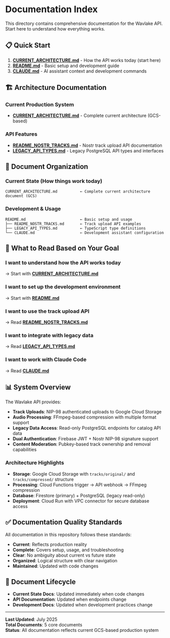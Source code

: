 # Documentation Index

This directory contains comprehensive documentation for the Wavlake API. Start here to understand how everything works.

## 📋 **Quick Start**

1. **[CURRENT_ARCHITECTURE.md](CURRENT_ARCHITECTURE.md)** - How the API works today (start here)
2. **[README.md](README.md)** - Basic setup and development guide  
3. **[CLAUDE.md](CLAUDE.md)** - AI assistant context and development commands

## 🏗️ **Architecture Documentation**

### Current Production System
- **[CURRENT_ARCHITECTURE.md](CURRENT_ARCHITECTURE.md)** - Complete current architecture (GCS-based)

### API Features
- **[README_NOSTR_TRACKS.md](README_NOSTR_TRACKS.md)** - Nostr track upload API documentation
- **[LEGACY_API_TYPES.md](LEGACY_API_TYPES.md)** - Legacy PostgreSQL API types and interfaces

## 📁 **Document Organization**

### **Current State** (How things work today)
```
CURRENT_ARCHITECTURE.md          ← Complete current architecture document (GCS)
```

### **Development & Usage**
```
README.md                        ← Basic setup and usage
├── README_NOSTR_TRACKS.md       ← Track upload API examples
├── LEGACY_API_TYPES.md          ← TypeScript type definitions
└── CLAUDE.md                    ← Development assistant configuration
```

## 🎯 **What to Read Based on Your Goal**

### **I want to understand how the API works today**
→ Start with **[CURRENT_ARCHITECTURE.md](CURRENT_ARCHITECTURE.md)**

### **I want to set up the development environment**
→ Start with **[README.md](README.md)**

### **I want to use the track upload API**
→ Read **[README_NOSTR_TRACKS.md](README_NOSTR_TRACKS.md)**

### **I want to integrate with legacy data**
→ Read **[LEGACY_API_TYPES.md](LEGACY_API_TYPES.md)**

### **I want to work with Claude Code**
→ Read **[CLAUDE.md](CLAUDE.md)**

## 📊 **System Overview**

The Wavlake API provides:

- **Track Uploads**: NIP-98 authenticated uploads to Google Cloud Storage
- **Audio Processing**: FFmpeg-based compression with multiple format support
- **Legacy Data Access**: Read-only PostgreSQL endpoints for catalog API data
- **Dual Authentication**: Firebase JWT + Nostr NIP-98 signature support
- **Content Moderation**: Pubkey-based track ownership and removal capabilities

### Architecture Highlights
- **Storage**: Google Cloud Storage with `tracks/original/` and `tracks/compressed/` structure
- **Processing**: Cloud Functions trigger → API webhook → FFmpeg compression
- **Database**: Firestore (primary) + PostgreSQL (legacy read-only)
- **Deployment**: Cloud Run with VPC connector for secure database access

## ✅ **Documentation Quality Standards**

All documentation in this repository follows these standards:

- **Current**: Reflects production reality
- **Complete**: Covers setup, usage, and troubleshooting  
- **Clear**: No ambiguity about current vs future state
- **Organized**: Logical structure with clear navigation
- **Maintained**: Updated with code changes

## 🔄 **Document Lifecycle**

- **Current State Docs**: Updated immediately when code changes
- **API Documentation**: Updated when endpoints change
- **Development Docs**: Updated when development practices change

---

**Last Updated**: July 2025  
**Total Documents**: 5 core documents  
**Status**: All documentation reflects current GCS-based production system